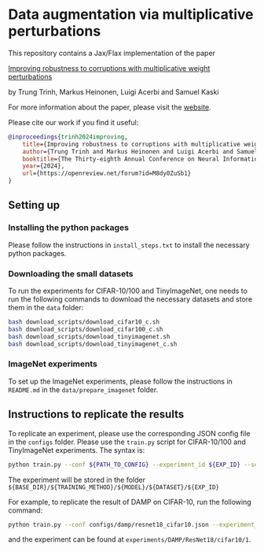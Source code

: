 # Data augmentation via multiplicative perturbations

This repository contains a Jax/Flax implementation of the paper

[Improving robustness to corruptions with multiplicative weight perturbations](https://openreview.net/forum?id=M8dy0ZuSb1)

by Trung Trinh, Markus Heinonen, Luigi Acerbi and Samuel Kaski

For more information about the paper, please visit the [website](https://trungtrinh44.github.io/DAMP/).

Please cite our work if you find it useful:

```bibtex
@inproceedings{trinh2024improving,
    title={Improving robustness to corruptions with multiplicative weight perturbations},
    author={Trung Trinh and Markus Heinonen and Luigi Acerbi and Samuel Kaski},
    booktitle={The Thirty-eighth Annual Conference on Neural Information Processing Systems},
    year={2024},
    url={https://openreview.net/forum?id=M8dy0ZuSb1}
}
```
## Setting up

### Installing the python packages
Please follow the instructions in `install_steps.txt` to install the necessary python packages.

### Downloading the small datasets
To run the experiments for CIFAR-10/100 and TinyImageNet, one needs to run the following commands to download the necessary datasets and store them in the `data` folder:
```bash
bash download_scripts/download_cifar10_c.sh
bash download_scripts/download_cifar100_c.sh
bash download_scripts/download_tinyimagenet.sh
bash download_scripts/download_tinyimagenet_c.sh
```

### ImageNet experiments
To set up the ImageNet experiments, please follow the instructions in `README.md` in the `data/prepare_imagenet` folder.

## Instructions to replicate the results

To replicate an experiment, please use the corresponding JSON config file in the `configs` folder. Please use the `train.py` script for CIFAR-10/100 and TinyImageNet experiments. The syntax is:

```bash
python train.py --conf ${PATH_TO_CONFIG} --experiment_id ${EXP_ID} --seed ${RANDOM_SEED} --base_dir ${BASE_DIR}
```
The experiment will be stored in the folder `${BASE_DIR}/${TRAINING_METHOD}/${MODEL}/${DATASET}/${EXP_ID}`

For example, to replicate the result of DAMP on CIFAR-10, run the following command:
```bash
python train.py --conf configs/damp/resnet18_cifar10.json --experiment_id 1 --seed 44 --base_dir experiments
```
and the experiment can be found at `experiments/DAMP/ResNet18/cifar10/1`.